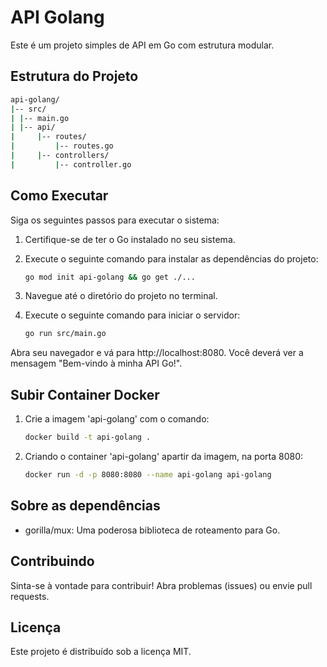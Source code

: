 # API Golang

Este é um projeto simples de API em Go com estrutura modular.

## Estrutura do Projeto

```bash
api-golang/
|-- src/
| |-- main.go
| |-- api/
|     |-- routes/
|         |-- routes.go
|     |-- controllers/
|         |-- controller.go
```

## Como Executar

Siga os seguintes passos para executar o sistema:

1. Certifique-se de ter o Go instalado no seu sistema.

2. Execute o seguinte comando para instalar as dependências do projeto:

   ```bash
   go mod init api-golang && go get ./...
   ```

3. Navegue até o diretório do projeto no terminal.

4. Execute o seguinte comando para iniciar o servidor:

   ```bash
   go run src/main.go
   ```

Abra seu navegador e vá para http://localhost:8080. Você deverá ver a mensagem "Bem-vindo à minha API Go!".

## Subir Container Docker

1. Crie a imagem 'api-golang' com o comando:
   ```bash
   docker build -t api-golang .
   ```
2. Criando o container 'api-golang' apartir da imagem, na porta 8080:
   ```bash
   docker run -d -p 8080:8080 --name api-golang api-golang
   ```

## Sobre as dependências

- gorilla/mux: Uma poderosa biblioteca de roteamento para Go.

## Contribuindo

Sinta-se à vontade para contribuir! Abra problemas (issues) ou envie pull requests.

## Licença

Este projeto é distribuído sob a licença MIT.
